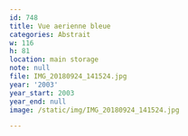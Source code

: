 ```yaml
---
id: 748
title: Vue aerienne bleue
categories: Abstrait
w: 116
h: 81
location: main storage
note: null
file: IMG_20180924_141524.jpg
year: '2003'
year_start: 2003
year_end: null
image: /static/img/IMG_20180924_141524.jpg

---
```

